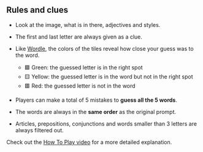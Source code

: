 ## Rules and clues

- Look at the image, what is in there, adjectives and styles.
- The first and last letter are always given as a clue.
- Like [Wordle](https://en.wikipedia.org/wiki/Wordle), the colors of the tiles reveal how close your guess was to the word.

  - 🟩 Green: the guessed letter is in the right spot
  - 🟨 Yellow: the guessed letter is in the word but not in the right spot
  - 🟥 Red: the guessed letter is not in the word

- Players can make a total of 5 mistakes to **guess all the 5 words**.
- The words are always in the **same order** as the original prompt.
- Articles, prepositions, conjunctions and words smaller than 3 letters are always filtered out.

Check out the [How To Play video](https://www.loom.com/share/7e85fc2422b64782a5d52a6cf7d35e0c) for a more detailed explanation.
